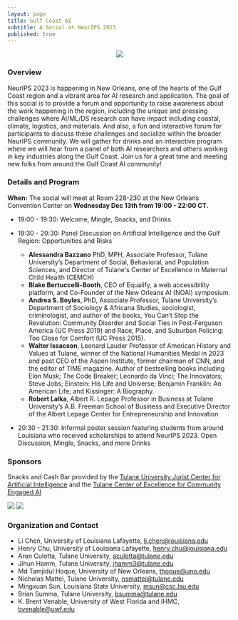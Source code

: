 ```yaml
---
layout: page
title: Gulf Coast AI
subtitle: A Social at NeurIPS 2023
published: true
---
```

<p style="text-align:center;"><img src="{{ 'img/logo.jpg' | relative_url }}"/></p>

### Overview

NeurIPS 2023 is happening in New Orleans, one of the hearts of the Gulf Coast region and a vibrant area for AI research and application. The goal of this social is to provide a forum and opportunity to raise awareness about the work happening in the region, including the unique and pressing challenges where AI/ML/DS research can have impact including coastal, climate, logistics, and materials. And also, a fun and interactive forum for participants to discuss these challenges and socialize within the broader NeurIPS community. We will gather for drinks and an interactive program where we will hear from a panel of both AI researchers and others working in key industries along the Gulf Coast. Join us for a great time and meeting new folks from around the Gulf Coast AI community!

### Details and Program

**When:** The social will meet at Room 228-230 at the New Orleans Convention Center on **Wednesday Dec 13th from 19:00 - 22:00 CT.**

* 19:00 - 19:30: Welcome, Mingle, Snacks, and Drinks
* 19:30 - 20:30: Panel Discussion on Artificial Intelligence and the Gulf Region: Opportunities and Risks
  * **Alessandra Bazzano** PhD, MPH, Associate Professor, Tulane University’s Department of Social, Behavioral, and Population Sciences, and Director of Tulane's Center of Excellence in Maternal Child Health (CEMCH)
  * **Blake Bertuccelli-Booth**, CEO of Equalify, a web accessibility platform, and Co-Founder of the New Orleans AI (NOAI) symposium.
  * **Andrea S. Boyles**, PhD, Associate Professor, Tulane University’s Department of Sociology & Africana Studies, sociologist, criminologist, and author of the books, You Can’t Stop the Revolution: Community Disorder and Social Ties in Post-Ferguson America (UC Press 2019) and Race, Place, and Suburban Policing: Too Close for Comfort (UC Press 2015).
  * **Walter Issacson**, Leonard Lauder Professor of American History and Values at Tulane, winner of the National Humanities Medal in 2023 and past CEO of the Aspen Institute, former chairman of CNN, and the editor of TIME magazine. Author of bestselling books including Elon Musk; The Code Breaker; Leonardo da Vinci; The Innovators; Steve Jobs; Einstein: His Life and Universe; Benjamin Franklin: An American Life; and Kissinger: A Biography.
  * **Robert Lalka**, Albert R. Lepage Professor in Business at Tulane University’s A.B. Freeman School of Business and Executive Director of the Albert Lepage Center for Entrepreneurship and Innovation

* 20:30 - 21:30: Informal poster session featuring students from around Louisiana who received scholarships to attend NeurIPS 2023. Open Discussion, Mingle, Snacks, and more Drinks

### Sponsors

Snacks and Cash Bar provided by the [Tulane University Jurist Center for Artificial Intelligence](https://sse.tulane.edu/cs/jurist) and the [Tulane Center of Excellence for Community Engaged AI](https://sse.tulane.edu/cs/ceai)

<a href="https://sse.tulane.edu/cs/jurist"><img src="{{ 'img/jurist.png' | relative_url }}"/></a> <a href="https://sse.tulane.edu/cs/ceai"><img src="{{ 'img/ceai.png' | relative_url }}"/></a>


### Organization and Contact

* Li Chen, University of Louisiana Lafayette, <li.chen@louisiana.edu>
* Henry Chu, University of Louisiana Lafayette, <henry.chu@louisiana.edu>
* Aron Culotta, Tulane University, <aculotta@tulane.edu>
* Jihun Hamm, Tulane University, <jhamm3@tulane.edu>
* Md Tamjidul Hoque, University of New Orleans, <thoque@uno.edu>
* Nicholas Mattei, Tulane University, <nsmattei@tulane.edu>
* Mingxuan Sun, Louisiana State University, <msun@csc.lsu.edu>
* Brian Summa, Tulane University, <bsumma@tulane.edu>
* K. Brent Venable, University of West Florida and IHMC, <bvenable@uwf.edu>
